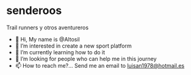 # senderoos
Trail runners y otros aventureros
- 👋 Hi, My name is @Altosil
- 👀 I’m interested in create a new sport platform
- 🌱 I’m currently learning how to do it
- 💞️ I’m looking for people who can help me in this journey 
- 📫 How to reach me?... Send me an email to luisan1978@hotmail.es

<!---
Altosil/Altosil is a ✨ special ✨ repository because its `README.md` (this file) appears on your GitHub profile.
You can click the Preview link to take a look at your changes.
--->
